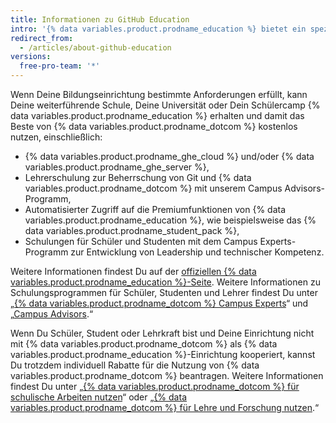 ```yaml
---
title: Informationen zu GitHub Education
intro: '{% data variables.product.prodname_education %} bietet ein spezielles kostenloses Produkt für Bildungseinrichtungen, die {% data variables.product.prodname_dotcom %} optimal für ihre Community nutzen möchten und den spezifischen Programmanforderungen zustimmen.'
redirect_from:
  - /articles/about-github-education
versions:
  free-pro-team: '*'
---
```


Wenn Deine Bildungseinrichtung bestimmte Anforderungen erfüllt, kann Deine weiterführende Schule, Deine Universität oder Dein Schülercamp {% data variables.product.prodname_education %} erhalten und damit das Beste von {% data variables.product.prodname_dotcom %} kostenlos nutzen, einschließlich:
- {% data variables.product.prodname_ghe_cloud %} und/oder {% data variables.product.prodname_ghe_server %},
- Lehrerschulung zur Beherrschung von Git und {% data variables.product.prodname_dotcom %} mit unserem Campus Advisors-Programm,
- Automatisierter Zugriff auf die Premiumfunktionen von {% data variables.product.prodname_education %}, wie beispielsweise das {% data variables.product.prodname_student_pack %},
- Schulungen für Schüler und Studenten mit dem Campus Experts-Programm zur Entwicklung von Leadership und technischer Kompetenz.

Weitere Informationen findest Du auf der [offiziellen {% data variables.product.prodname_education %}-Seite](https://education.github.com/partners/schools). Weitere Informationen zu Schulungsprogrammen für Schüler, Studenten und Lehrer findest Du unter „[{% data variables.product.prodname_dotcom %} Campus Experts](https://education.github.com/students/experts)“ und „[Campus Advisors](https://education.github.com/teachers/advisors).“

Wenn Du Schüler, Student oder Lehrkraft bist und Deine Einrichtung nicht mit {% data variables.product.prodname_dotcom %} als {% data variables.product.prodname_education %}-Einrichtung kooperiert, kannst Du trotzdem individuell Rabatte für die Nutzung von {% data variables.product.prodname_dotcom %} beantragen. Weitere Informationen findest Du unter „[{% data variables.product.prodname_dotcom %} für schulische Arbeiten nutzen](/articles/using-github-for-your-schoolwork/)“ oder „[{% data variables.product.prodname_dotcom %} für Lehre und Forschung nutzen](/articles/using-github-in-your-classroom-and-research/).“
